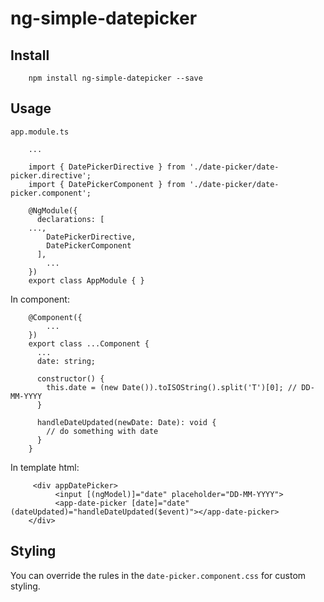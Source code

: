 # ng-simple-datepicker

## Install

```
    npm install ng-simple-datepicker --save
```

## Usage

`app.module.ts`

```
    ...

    import { DatePickerDirective } from './date-picker/date-picker.directive';
    import { DatePickerComponent } from './date-picker/date-picker.component';

    @NgModule({
      declarations: [
	...,
        DatePickerDirective,
        DatePickerComponent
      ],
        ...
    })
    export class AppModule { }
```

In component:

```
    @Component({
        ...
    })
    export class ...Component {
      ...
      date: string;
    
      constructor() {
        this.date = (new Date()).toISOString().split('T')[0]; // DD-MM-YYYY
      }
    
      handleDateUpdated(newDate: Date): void {
        // do something with date
      }
    }
```

In template html:

```
     <div appDatePicker>
          <input [(ngModel)]="date" placeholder="DD-MM-YYYY">
          <app-date-picker [date]="date" (dateUpdated)="handleDateUpdated($event)"></app-date-picker>
    </div>
```

## Styling

You can override the rules in the `date-picker.component.css` for custom styling.

